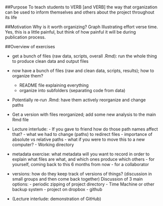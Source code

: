 ##Purpose
To teach students to VERB [and VERB] the way that organization can be used to inform themselves and others about the project throughout its life

##Motivation
Why is it worth organizing?
Graph Illustrating effort verse time. Yes, this is a little painful, but think of how painful it will be during publication process. 

##Overview of exercises
- get a bunch of files (raw data, scripts, overall .Rmd): run the whole thing to produce clean data and output files
- now have a bunch of files (raw and clean data, scripts, results); how to organize them?
    - README file explaining everything
    - organize into subfolders (separating code from data)
- Potentially re-run .Rmd: have them actively reorganize and change paths
- Get a version with files reorganized; add some new analysis to the main Rmd file
- Lecture interlude: 
      - If you gave to friend how do those path names affect that?
      - what we had to change (paths) to redirect files
      - importance of absolute vs relative paths
      - what if you were to move this to a new computer?
      - Working directory
      
- metadata exercise: what metadata will you want to record in order to explain what files are what, and which ones produce which others
      - for yourself, coming back to this 6 months from now
      - for a collaborator
- versions: how do they keep track of versions of things? (discussion in small groups and then come back together)
  Discussion of 3 main options:
      - periodic zipping of project directory
      - Time Machine or other backup system
      - project on dropbox
      - github
- (Lecture interlude: demonstration of GitHub)      


